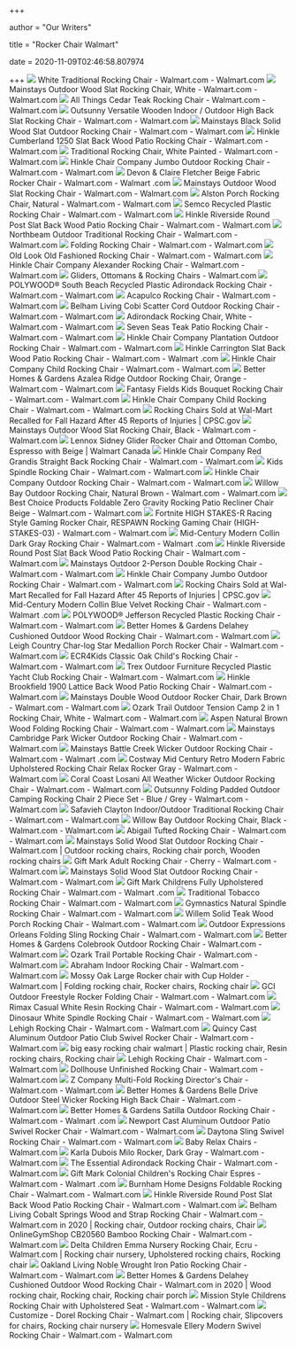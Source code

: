 +++
        
author = "Our Writers"
        
title = "Rocker Chair Walmart"
        
date = 2020-11-09T02:46:58.807974
        
+++
[ ![](https://i5.walmartimages.com/asr/278bf42b-4f19-4492-bec8-57162cd9a035_1.7f7f3234461cc2e23680d50dcc6adfe7.jpeg?odnWidth=612&odnHeight=612&odnBg=ffffff)](https://i5.walmartimages.com/asr/278bf42b-4f19-4492-bec8-57162cd9a035_1.7f7f3234461cc2e23680d50dcc6adfe7.jpeg?odnWidth=612&odnHeight=612&odnBg=ffffff) White Traditional Rocking Chair - Walmart.com - Walmart.com
[ ![](https://i5.walmartimages.com/asr/8555c9f6-0a93-4d44-a3eb-4063ffe76270.3da4b4754f1a7a94e7b09c00b72775d4.jpeg)](https://i5.walmartimages.com/asr/8555c9f6-0a93-4d44-a3eb-4063ffe76270.3da4b4754f1a7a94e7b09c00b72775d4.jpeg) Mainstays Outdoor Wood Slat Rocking Chair, White - Walmart.com - Walmart.com
[ ![](https://i5.walmartimages.com/asr/44c22a9e-d3eb-45f2-a114-335220487159_1.ea993c55aba267eef59c507833d13799.jpeg?odnWidth=612&odnHeight=612&odnBg=ffffff)](https://i5.walmartimages.com/asr/44c22a9e-d3eb-45f2-a114-335220487159_1.ea993c55aba267eef59c507833d13799.jpeg?odnWidth=612&odnHeight=612&odnBg=ffffff) All Things Cedar Teak Rocking Chair - Walmart.com - Walmart.com
[ ![](https://i5.walmartimages.com/asr/2cde6f7e-a9b2-4695-ab19-61879c016af3_1.f0a78d7af1dac48c12854ebceebbcb6e.jpeg?odnWidth=612&odnHeight=612&odnBg=ffffff)](https://i5.walmartimages.com/asr/2cde6f7e-a9b2-4695-ab19-61879c016af3_1.f0a78d7af1dac48c12854ebceebbcb6e.jpeg?odnWidth=612&odnHeight=612&odnBg=ffffff) Outsunny Versatile Wooden Indoor / Outdoor High Back Slat Rocking Chair -  Walmart.com - Walmart.com
[ ![](https://i5.walmartimages.com/asr/ba724a36-e708-4c46-87f9-79154202447b_1.f3d0a45e47ec594c25c603385792a038.jpeg)](https://i5.walmartimages.com/asr/ba724a36-e708-4c46-87f9-79154202447b_1.f3d0a45e47ec594c25c603385792a038.jpeg) Mainstays Black Solid Wood Slat Outdoor Rocking Chair - Walmart.com -  Walmart.com
[ ![](https://i5.walmartimages.com/asr/c152f94a-8554-443d-9114-44b101a75f69_1.9cdd4651b7cbb648c64a8c1d46d95f27.jpeg?odnWidth=612&odnHeight=612&odnBg=ffffff)](https://i5.walmartimages.com/asr/c152f94a-8554-443d-9114-44b101a75f69_1.9cdd4651b7cbb648c64a8c1d46d95f27.jpeg?odnWidth=612&odnHeight=612&odnBg=ffffff) Hinkle Cumberland 1250 Slat Back Wood Patio Rocking Chair - Walmart.com -  Walmart.com
[ ![](https://i5.walmartimages.com/asr/dffa6f63-ddc4-4141-b96c-28d72426ee5c.6d0a2c2ad7743855a0d9d4a6ec603486.jpeg?odnWidth=612&odnHeight=612&odnBg=ffffff)](https://i5.walmartimages.com/asr/dffa6f63-ddc4-4141-b96c-28d72426ee5c.6d0a2c2ad7743855a0d9d4a6ec603486.jpeg?odnWidth=612&odnHeight=612&odnBg=ffffff) Traditional Rocking Chair, White Painted - Walmart.com - Walmart.com
[ ![](https://i5.walmartimages.com/asr/097584be-dc09-4b88-a50e-b8da188a83f1_1.9c39bdf787b830e9ab62d21adf66e2e7.jpeg?odnWidth=612&odnHeight=612&odnBg=ffffff)](https://i5.walmartimages.com/asr/097584be-dc09-4b88-a50e-b8da188a83f1_1.9c39bdf787b830e9ab62d21adf66e2e7.jpeg?odnWidth=612&odnHeight=612&odnBg=ffffff) Hinkle Chair Company Jumbo Outdoor Rocking Chair - Walmart.com - Walmart.com
[ ![](https://i5.walmartimages.com/asr/4c724c03-b1af-4b9b-8c3a-cc677582a311_1.f4907d02b329f9faf564894beab99ab1.jpeg?odnWidth=612&odnHeight=612&odnBg=ffffff)](https://i5.walmartimages.com/asr/4c724c03-b1af-4b9b-8c3a-cc677582a311_1.f4907d02b329f9faf564894beab99ab1.jpeg?odnWidth=612&odnHeight=612&odnBg=ffffff) Devon & Claire Fletcher Beige Fabric Rocker Chair - Walmart.com - Walmart .com
[ ![](https://i5.walmartimages.com/asr/8dc53f54-7013-4390-aa34-0b89ac1b6d73_1.a736d2241ba604bbe0dc316b862fdc59.jpeg)](https://i5.walmartimages.com/asr/8dc53f54-7013-4390-aa34-0b89ac1b6d73_1.a736d2241ba604bbe0dc316b862fdc59.jpeg) Mainstays Outdoor Wood Slat Rocking Chair - Walmart.com - Walmart.com
[ ![](https://i5.walmartimages.com/asr/71b5a920-26a7-4295-a5ce-a8ecf92a0252_1.250ffccd1c3fb67269d9721993d5cddb.jpeg?odnWidth=612&odnHeight=612&odnBg=ffffff)](https://i5.walmartimages.com/asr/71b5a920-26a7-4295-a5ce-a8ecf92a0252_1.250ffccd1c3fb67269d9721993d5cddb.jpeg?odnWidth=612&odnHeight=612&odnBg=ffffff) Alston Porch Rocking Chair, Natural - Walmart.com - Walmart.com
[ ![](https://i5.walmartimages.com/asr/85805d32-d1ca-4109-8b96-9d40b6e74030_1.a36fe18f01003e0d0879e3fc9526eb01.jpeg)](https://i5.walmartimages.com/asr/85805d32-d1ca-4109-8b96-9d40b6e74030_1.a36fe18f01003e0d0879e3fc9526eb01.jpeg) Semco Recycled Plastic Rocking Chair - Walmart.com - Walmart.com
[ ![](https://i5.walmartimages.com/asr/01d7a1fa-50ca-4ae0-92d3-669f934e8c8e_1.4012880dfc009e0430f8bbf4b352e7cb.jpeg?odnWidth=612&odnHeight=612&odnBg=ffffff)](https://i5.walmartimages.com/asr/01d7a1fa-50ca-4ae0-92d3-669f934e8c8e_1.4012880dfc009e0430f8bbf4b352e7cb.jpeg?odnWidth=612&odnHeight=612&odnBg=ffffff) Hinkle Riverside Round Post Slat Back Wood Patio Rocking Chair - Walmart.com  - Walmart.com
[ ![](https://i5.walmartimages.com/asr/c45dc25d-a5b6-41fe-8de5-77087617c00e_1.a8d3d44f64d5a79a7bf068683a54ebd2.jpeg?odnWidth=612&odnHeight=612&odnBg=ffffff)](https://i5.walmartimages.com/asr/c45dc25d-a5b6-41fe-8de5-77087617c00e_1.a8d3d44f64d5a79a7bf068683a54ebd2.jpeg?odnWidth=612&odnHeight=612&odnBg=ffffff) Northbeam Outdoor Traditional Rocking Chair - Walmart.com - Walmart.com
[ ![](https://i5.walmartimages.com/asr/c9f391f9-b322-4de7-9fe8-eb8bc51983ea_1.7314ee54a89471cec45d2966a9a830d2.jpeg)](https://i5.walmartimages.com/asr/c9f391f9-b322-4de7-9fe8-eb8bc51983ea_1.7314ee54a89471cec45d2966a9a830d2.jpeg) Folding Rocking Chair - Walmart.com - Walmart.com
[ ![](https://i5.walmartimages.com/asr/b5c93ad2-2d02-4524-91c1-839d88a6f2ae_1.75e73fdc1add4dbc9ec6c25440a2b1cb.jpeg?odnWidth=612&odnHeight=612&odnBg=ffffff)](https://i5.walmartimages.com/asr/b5c93ad2-2d02-4524-91c1-839d88a6f2ae_1.75e73fdc1add4dbc9ec6c25440a2b1cb.jpeg?odnWidth=612&odnHeight=612&odnBg=ffffff) Old Look Old Fashioned Rocking Chair - Walmart.com - Walmart.com
[ ![](https://i5.walmartimages.com/asr/ad3b2fb7-f0c7-4e89-90ac-bc824aa850ae_1.b493490b11c39e4e0438cb3695b3533f.jpeg?odnWidth=612&odnHeight=612&odnBg=ffffff)](https://i5.walmartimages.com/asr/ad3b2fb7-f0c7-4e89-90ac-bc824aa850ae_1.b493490b11c39e4e0438cb3695b3533f.jpeg?odnWidth=612&odnHeight=612&odnBg=ffffff) Hinkle Chair Company Alexander Rocking Chair - Walmart.com - Walmart.com
[ ![](https://i5.walmartimages.com/asr/71496d24-2179-40be-9579-28070f0d0d5b_1.6194816f3a04c8e30bcbbad87dc99021.jpeg?odnHeight=180&odnWidth=180&odnBg=ffffff)](https://i5.walmartimages.com/asr/71496d24-2179-40be-9579-28070f0d0d5b_1.6194816f3a04c8e30bcbbad87dc99021.jpeg?odnHeight=180&odnWidth=180&odnBg=ffffff) Gliders, Ottomans & Rocking Chairs - Walmart.com
[ ![](https://i5.walmartimages.com/asr/d55d584c-ae59-48f5-a17d-c4633ef54a06_1.4574cbafde3359d03d71ba97fec7b4c1.jpeg?odnWidth=612&odnHeight=612&odnBg=ffffff)](https://i5.walmartimages.com/asr/d55d584c-ae59-48f5-a17d-c4633ef54a06_1.4574cbafde3359d03d71ba97fec7b4c1.jpeg?odnWidth=612&odnHeight=612&odnBg=ffffff) POLYWOOD&reg; South Beach Recycled Plastic Adirondack Rocking Chair -  Walmart.com - Walmart.com
[ ![](https://i5.walmartimages.com/asr/979f32ec-a332-4b18-8fef-c0782f4f8e51_1.0b834978fe3a0a10fcecaeca480db2a8.jpeg?odnWidth=612&odnHeight=612&odnBg=ffffff)](https://i5.walmartimages.com/asr/979f32ec-a332-4b18-8fef-c0782f4f8e51_1.0b834978fe3a0a10fcecaeca480db2a8.jpeg?odnWidth=612&odnHeight=612&odnBg=ffffff) Acapulco Rocking Chair - Walmart.com - Walmart.com
[ ![](https://i5.walmartimages.com/asr/23aed009-fff4-4308-9ac5-1cf13aa88d79_1.286c321065184e8bae564119b0bc931e.jpeg?odnWidth=612&odnHeight=612&odnBg=ffffff)](https://i5.walmartimages.com/asr/23aed009-fff4-4308-9ac5-1cf13aa88d79_1.286c321065184e8bae564119b0bc931e.jpeg?odnWidth=612&odnHeight=612&odnBg=ffffff) Belham Living Cobi Scatter Cord Outdoor Rocking Chair - Walmart.com -  Walmart.com
[ ![](https://i5.walmartimages.com/asr/75e2d6de-52bb-4de1-af99-bbb61dba5aef_1.66ab56abbf1b62ec2f9eedf40ce04c5d.jpeg)](https://i5.walmartimages.com/asr/75e2d6de-52bb-4de1-af99-bbb61dba5aef_1.66ab56abbf1b62ec2f9eedf40ce04c5d.jpeg) Adirondack Rocking Chair, White - Walmart.com - Walmart.com
[ ![](https://i5.walmartimages.com/asr/4c5767b4-6577-4625-a36d-4b3a929f3769_1.1346c64ed6ed3dcd8795eb72f01d912c.jpeg?odnWidth=612&odnHeight=612&odnBg=ffffff)](https://i5.walmartimages.com/asr/4c5767b4-6577-4625-a36d-4b3a929f3769_1.1346c64ed6ed3dcd8795eb72f01d912c.jpeg?odnWidth=612&odnHeight=612&odnBg=ffffff) Seven Seas Teak Patio Rocking Chair - Walmart.com - Walmart.com
[ ![](https://i5.walmartimages.com/asr/96416d5f-0eb2-4b64-af59-80796125a906_1.d6f6a9c59501abe5b73dad951b41df89.jpeg?odnWidth=612&odnHeight=612&odnBg=ffffff)](https://i5.walmartimages.com/asr/96416d5f-0eb2-4b64-af59-80796125a906_1.d6f6a9c59501abe5b73dad951b41df89.jpeg?odnWidth=612&odnHeight=612&odnBg=ffffff) Hinkle Chair Company Plantation Outdoor Rocking Chair - Walmart.com -  Walmart.com
[ ![](https://i5.walmartimages.com/asr/d12a0524-22f6-4300-9f8b-70bf90504615.8d75bb0b4057d4f05144954607f544b7.jpeg?odnWidth=612&odnHeight=612&odnBg=ffffff)](https://i5.walmartimages.com/asr/d12a0524-22f6-4300-9f8b-70bf90504615.8d75bb0b4057d4f05144954607f544b7.jpeg?odnWidth=612&odnHeight=612&odnBg=ffffff) Hinkle Carrington Slat Back Wood Patio Rocking Chair - Walmart.com - Walmart .com
[ ![](https://i5.walmartimages.com/asr/656867fc-d4a8-4dae-bcb3-4e461e4bbc67_1.cb32dc920cd8f84aaa13d90c01de5e34.jpeg?odnWidth=612&odnHeight=612&odnBg=ffffff)](https://i5.walmartimages.com/asr/656867fc-d4a8-4dae-bcb3-4e461e4bbc67_1.cb32dc920cd8f84aaa13d90c01de5e34.jpeg?odnWidth=612&odnHeight=612&odnBg=ffffff) Hinkle Chair Company Child Rocking Chair - Walmart.com - Walmart.com
[ ![](https://i5.walmartimages.com/asr/b210f198-f645-406a-b04e-2d79dcd39ebc_1.feabb2eb918181f920842ca6f0a1ac7f.jpeg?odnWidth=612&odnHeight=612&odnBg=ffffff)](https://i5.walmartimages.com/asr/b210f198-f645-406a-b04e-2d79dcd39ebc_1.feabb2eb918181f920842ca6f0a1ac7f.jpeg?odnWidth=612&odnHeight=612&odnBg=ffffff) Better Homes & Gardens Azalea Ridge Outdoor Rocking Chair, Orange - Walmart.com  - Walmart.com
[ ![](https://i5.walmartimages.com/asr/d8823965-7e95-4cff-954a-9dd3fbdfb6cb_1.2a4864f65e81b684356f1bf4c122d152.jpeg?odnWidth=612&odnHeight=612&odnBg=ffffff)](https://i5.walmartimages.com/asr/d8823965-7e95-4cff-954a-9dd3fbdfb6cb_1.2a4864f65e81b684356f1bf4c122d152.jpeg?odnWidth=612&odnHeight=612&odnBg=ffffff) Fantasy Fields Kids Bouquet Rocking Chair - Walmart.com - Walmart.com
[ ![](https://i5.walmartimages.com/asr/aa9c3809-4545-44f6-b606-85ffc046e211_1.c5ad927fa7e3edaf7f6b88d3c609a59c.jpeg?odnWidth=612&odnHeight=612&odnBg=ffffff)](https://i5.walmartimages.com/asr/aa9c3809-4545-44f6-b606-85ffc046e211_1.c5ad927fa7e3edaf7f6b88d3c609a59c.jpeg?odnWidth=612&odnHeight=612&odnBg=ffffff) Hinkle Chair Company Child Rocking Chair - Walmart.com - Walmart.com
[ ![](https://www.cpsc.gov/~/link/68aa87e90ebc4433a4ec9e344f87f1f6.jpg)](https://www.cpsc.gov/~/link/68aa87e90ebc4433a4ec9e344f87f1f6.jpg) Rocking Chairs Sold at Wal-Mart Recalled for Fall Hazard After 45 Reports  of Injuries | CPSC.gov
[ ![](https://i5.walmartimages.com/asr/4ea8a9f5-e225-47be-849f-35c8a6e59f5b_1.6c1bbfc2d9703ce5ad8916e348db00e4.jpeg?odnWidth=612&odnHeight=612&odnBg=ffffff)](https://i5.walmartimages.com/asr/4ea8a9f5-e225-47be-849f-35c8a6e59f5b_1.6c1bbfc2d9703ce5ad8916e348db00e4.jpeg?odnWidth=612&odnHeight=612&odnBg=ffffff) Mainstays Outdoor Wood Slat Rocking Chair, Black - Walmart.com - Walmart.com
[ ![](https://i5.walmartimages.ca/images/Large/170/902/6000199170902.jpg)](https://i5.walmartimages.ca/images/Large/170/902/6000199170902.jpg) Lennox Sidney Glider Rocker Chair and Ottoman Combo, Espresso with Beige |  Walmart Canada
[ ![](https://i5.walmartimages.com/asr/60290968-78c5-4531-8a23-aa26b549b2ab_1.2e89fae8c39858bf18fd9c90b790cffe.jpeg?odnWidth=612&odnHeight=612&odnBg=ffffff)](https://i5.walmartimages.com/asr/60290968-78c5-4531-8a23-aa26b549b2ab_1.2e89fae8c39858bf18fd9c90b790cffe.jpeg?odnWidth=612&odnHeight=612&odnBg=ffffff) Hinkle Chair Company Red Grandis Straight Back Rocking Chair - Walmart.com  - Walmart.com
[ ![](https://i5.walmartimages.com/asr/5dce56d1-4032-4146-a419-cd24b1edc437_1.b4dcaccec2b96928d2c9bd101c294f21.jpeg?odnWidth=612&odnHeight=612&odnBg=ffffff)](https://i5.walmartimages.com/asr/5dce56d1-4032-4146-a419-cd24b1edc437_1.b4dcaccec2b96928d2c9bd101c294f21.jpeg?odnWidth=612&odnHeight=612&odnBg=ffffff) Kids Spindle Rocking Chair - Walmart.com - Walmart.com
[ ![](https://i5.walmartimages.com/asr/d39eff95-f1d2-4107-8ebf-7f6bbb8be8f5_1.c8cfdab7e846a9c620d60d028ee0eaae.jpeg?odnWidth=612&odnHeight=612&odnBg=ffffff)](https://i5.walmartimages.com/asr/d39eff95-f1d2-4107-8ebf-7f6bbb8be8f5_1.c8cfdab7e846a9c620d60d028ee0eaae.jpeg?odnWidth=612&odnHeight=612&odnBg=ffffff) Hinkle Chair Company Outdoor Rocking Chair - Walmart.com - Walmart.com
[ ![](https://i5.walmartimages.com/asr/920fd989-73c0-4160-9b38-e4fdefc47f26_1.39d56de1ff145663213479e5db6bef18.jpeg?odnWidth=612&odnHeight=612&odnBg=ffffff)](https://i5.walmartimages.com/asr/920fd989-73c0-4160-9b38-e4fdefc47f26_1.39d56de1ff145663213479e5db6bef18.jpeg?odnWidth=612&odnHeight=612&odnBg=ffffff) Willow Bay Outdoor Rocking Chair, Natural Brown - Walmart.com - Walmart.com
[ ![](https://i5.walmartimages.com/asr/8e92e006-5e8b-47fa-b840-3e04599e1fd0.62b80d0eb5b579a980b482701b7226d9.jpeg?odnWidth=612&odnHeight=612&odnBg=ffffff)](https://i5.walmartimages.com/asr/8e92e006-5e8b-47fa-b840-3e04599e1fd0.62b80d0eb5b579a980b482701b7226d9.jpeg?odnWidth=612&odnHeight=612&odnBg=ffffff) Best Choice Products Foldable Zero Gravity Rocking Patio Recliner Chair  Beige - Walmart.com - Walmart.com
[ ![](https://i5.walmartimages.com/asr/c9cc9f46-7eb2-42c9-b255-a699b2249846_1.b25708e4a3de9ddcf9966903ca1b0de4.jpeg?odnWidth=612&odnHeight=612&odnBg=ffffff)](https://i5.walmartimages.com/asr/c9cc9f46-7eb2-42c9-b255-a699b2249846_1.b25708e4a3de9ddcf9966903ca1b0de4.jpeg?odnWidth=612&odnHeight=612&odnBg=ffffff) Fortnite HIGH STAKES-R Racing Style Gaming Rocker Chair, RESPAWN Rocking  Gaming Chair (HIGH-STAKES-03) - Walmart.com - Walmart.com
[ ![](https://i5.walmartimages.com/asr/294f3b17-3e7a-4ccd-b008-26f8a251108f_1.7b7d2e6874104daca1ddf14db103f84b.jpeg?odnWidth=612&odnHeight=612&odnBg=ffffff)](https://i5.walmartimages.com/asr/294f3b17-3e7a-4ccd-b008-26f8a251108f_1.7b7d2e6874104daca1ddf14db103f84b.jpeg?odnWidth=612&odnHeight=612&odnBg=ffffff) Mid-Century Modern Collin Dark Gray Rocking Chair - Walmart.com - Walmart .com
[ ![](https://i5.walmartimages.com/asr/193001c1-cc94-4107-91e2-b0ddb413bd57_1.04818a5ceee1bf80201d03c5a5b2c95e.jpeg?odnWidth=612&odnHeight=612&odnBg=ffffff)](https://i5.walmartimages.com/asr/193001c1-cc94-4107-91e2-b0ddb413bd57_1.04818a5ceee1bf80201d03c5a5b2c95e.jpeg?odnWidth=612&odnHeight=612&odnBg=ffffff) Hinkle Riverside Round Post Slat Back Wood Patio Rocking Chair - Walmart.com  - Walmart.com
[ ![](https://i5.walmartimages.com/asr/5a685747-2375-4e3f-9a5a-258b6f1439b4_1.438e81dc6a549deafac23cefbd5d1091.jpeg?odnWidth=612&odnHeight=612&odnBg=ffffff)](https://i5.walmartimages.com/asr/5a685747-2375-4e3f-9a5a-258b6f1439b4_1.438e81dc6a549deafac23cefbd5d1091.jpeg?odnWidth=612&odnHeight=612&odnBg=ffffff) Mainstays Outdoor 2-Person Double Rocking Chair - Walmart.com - Walmart.com
[ ![](https://i5.walmartimages.com/asr/689e3e19-2dd1-42e4-af71-3999fa585770.1b9945e9a16f1d0d28ea4528aae2a10b.jpeg?odnWidth=612&odnHeight=612&odnBg=ffffff)](https://i5.walmartimages.com/asr/689e3e19-2dd1-42e4-af71-3999fa585770.1b9945e9a16f1d0d28ea4528aae2a10b.jpeg?odnWidth=612&odnHeight=612&odnBg=ffffff) Hinkle Chair Company Jumbo Outdoor Rocking Chair - Walmart.com - Walmart.com
[ ![](https://www.cpsc.gov/~/link/76d9aae8aec24f99bb6c16f864ec0c66.jpg)](https://www.cpsc.gov/~/link/76d9aae8aec24f99bb6c16f864ec0c66.jpg) Rocking Chairs Sold at Wal-Mart Recalled for Fall Hazard After 45 Reports  of Injuries | CPSC.gov
[ ![](https://i5.walmartimages.com/asr/7bc7c2f2-0e63-4b66-af3b-ede7f51be03e_1.b40c93e3af775247ca59a72686f2d273.jpeg?odnWidth=612&odnHeight=612&odnBg=ffffff)](https://i5.walmartimages.com/asr/7bc7c2f2-0e63-4b66-af3b-ede7f51be03e_1.b40c93e3af775247ca59a72686f2d273.jpeg?odnWidth=612&odnHeight=612&odnBg=ffffff) Mid-Century Modern Collin Blue Velvet Rocking Chair - Walmart.com - Walmart .com
[ ![](https://i5.walmartimages.com/asr/92d3a492-f590-4930-9999-605b7608ab9d_1.23926258e98847d0be7610243c84ad0d.jpeg?odnWidth=612&odnHeight=612&odnBg=ffffff)](https://i5.walmartimages.com/asr/92d3a492-f590-4930-9999-605b7608ab9d_1.23926258e98847d0be7610243c84ad0d.jpeg?odnWidth=612&odnHeight=612&odnBg=ffffff) POLYWOOD&reg; Jefferson Recycled Plastic Rocking Chair - Walmart.com -  Walmart.com
[ ![](https://i5.walmartimages.com/asr/8b83ddbb-dcc2-4b41-8f1f-625c10b08477_4.2c7137b1e2e38c177c1538153026b67a.jpeg)](https://i5.walmartimages.com/asr/8b83ddbb-dcc2-4b41-8f1f-625c10b08477_4.2c7137b1e2e38c177c1538153026b67a.jpeg) Better Homes & Gardens Delahey Cushioned Outdoor Wood Rocking Chair -  Walmart.com - Walmart.com
[ ![](https://i5.walmartimages.com/asr/a9cff164-c9cb-4c1f-8fe0-52860c1d0ab8_1.2c7e20b0ede71ecc448bc38c44bf7f50.jpeg)](https://i5.walmartimages.com/asr/a9cff164-c9cb-4c1f-8fe0-52860c1d0ab8_1.2c7e20b0ede71ecc448bc38c44bf7f50.jpeg) Leigh Country Char-log Star Medallion Porch Rocker Chair - Walmart.com -  Walmart.com
[ ![](https://i5.walmartimages.com/asr/3d5c6246-c100-4f1f-8312-03a46c6bf219_1.588730dbca43150b2c6e9bac77457d7d.jpeg?odnWidth=612&odnHeight=612&odnBg=ffffff)](https://i5.walmartimages.com/asr/3d5c6246-c100-4f1f-8312-03a46c6bf219_1.588730dbca43150b2c6e9bac77457d7d.jpeg?odnWidth=612&odnHeight=612&odnBg=ffffff) ECR4Kids Classic Oak Child's Rocking Chair - Walmart.com - Walmart.com
[ ![](https://i5.walmartimages.com/asr/d3c5d653-ccb4-4c09-ac3c-92c8a03e8222_1.f309cd191650cd1884fd991916914624.jpeg?odnWidth=612&odnHeight=612&odnBg=ffffff)](https://i5.walmartimages.com/asr/d3c5d653-ccb4-4c09-ac3c-92c8a03e8222_1.f309cd191650cd1884fd991916914624.jpeg?odnWidth=612&odnHeight=612&odnBg=ffffff) Trex Outdoor Furniture Recycled Plastic Yacht Club Rocking Chair - Walmart.com  - Walmart.com
[ ![](https://i5.walmartimages.com/asr/7b53e19a-ebbc-4d7b-871c-e765ffc0f667_1.35db57ab40d8aab752fcd3db7acef0af.jpeg?odnWidth=612&odnHeight=612&odnBg=ffffff)](https://i5.walmartimages.com/asr/7b53e19a-ebbc-4d7b-871c-e765ffc0f667_1.35db57ab40d8aab752fcd3db7acef0af.jpeg?odnWidth=612&odnHeight=612&odnBg=ffffff) Hinkle Brookfield 1900 Lattice Back Wood Patio Rocking Chair - Walmart.com  - Walmart.com
[ ![](https://i5.walmartimages.com/asr/1f8ee185-7643-4cc7-8380-b74d84b74816_2.6e73d4cffdcbaebf0605936e0d0e13bf.jpeg)](https://i5.walmartimages.com/asr/1f8ee185-7643-4cc7-8380-b74d84b74816_2.6e73d4cffdcbaebf0605936e0d0e13bf.jpeg) Mainstays Double Wood Outdoor Rocker Chair, Dark Brown - Walmart.com -  Walmart.com
[ ![](https://i5.walmartimages.com/asr/2c101f24-cb6a-40ba-96d1-53cbfce4a0f8_1.5c81e89d41c42265b5775391ed399120.jpeg?odnWidth=612&odnHeight=612&odnBg=ffffff)](https://i5.walmartimages.com/asr/2c101f24-cb6a-40ba-96d1-53cbfce4a0f8_1.5c81e89d41c42265b5775391ed399120.jpeg?odnWidth=612&odnHeight=612&odnBg=ffffff) Ozark Trail Outdoor Tension Camp 2 in 1 Rocking Chair, White - Walmart.com  - Walmart.com
[ ![](https://i5.walmartimages.com/asr/0021e820-d299-4709-8a43-5ec84a4dbbae.63e1c5bf42a7e5d2f8111aa9044f5c06.jpeg?odnWidth=612&odnHeight=612&odnBg=ffffff)](https://i5.walmartimages.com/asr/0021e820-d299-4709-8a43-5ec84a4dbbae.63e1c5bf42a7e5d2f8111aa9044f5c06.jpeg?odnWidth=612&odnHeight=612&odnBg=ffffff) Aspen Natural Brown Wood Folding Rocking Chair - Walmart.com - Walmart.com
[ ![](https://i5.walmartimages.com/asr/c672f544-7c94-4488-aa70-fb020b9364c3_1.c67902e0bdf8660dd9f5ac2bb001add3.jpeg?odnWidth=612&odnHeight=612&odnBg=ffffff)](https://i5.walmartimages.com/asr/c672f544-7c94-4488-aa70-fb020b9364c3_1.c67902e0bdf8660dd9f5ac2bb001add3.jpeg?odnWidth=612&odnHeight=612&odnBg=ffffff) Mainstays Cambridge Park Wicker Outdoor Rocking Chair - Walmart.com -  Walmart.com
[ ![](https://i5.walmartimages.com/asr/473d70a5-aa2f-4481-890b-d99290e96375_3.99982f588922b41cf6adcaa95ad51190.jpeg?odnWidth=612&odnHeight=612&odnBg=ffffff)](https://i5.walmartimages.com/asr/473d70a5-aa2f-4481-890b-d99290e96375_3.99982f588922b41cf6adcaa95ad51190.jpeg?odnWidth=612&odnHeight=612&odnBg=ffffff) Mainstays Battle Creek Wicker Outdoor Rocking Chair - Walmart.com - Walmart .com
[ ![](https://i5.walmartimages.com/asr/4f30d360-8ff2-4228-a4df-9357a14646db_1.0a0f9d65d64e4c81c29a8a5bb0a4bdf6.jpeg?odnWidth=612&odnHeight=612&odnBg=ffffff)](https://i5.walmartimages.com/asr/4f30d360-8ff2-4228-a4df-9357a14646db_1.0a0f9d65d64e4c81c29a8a5bb0a4bdf6.jpeg?odnWidth=612&odnHeight=612&odnBg=ffffff) Costway Mid Century Retro Modern Fabric Upholstered Rocking Chair Relax  Rocker Gray - Walmart.com - Walmart.com
[ ![](https://i5.walmartimages.com/asr/a61415a7-8174-4b1b-affb-76bee033b986_1.1952c845e2eaf9d1e54ccd5a9bdbc991.jpeg?odnWidth=612&odnHeight=612&odnBg=ffffff)](https://i5.walmartimages.com/asr/a61415a7-8174-4b1b-affb-76bee033b986_1.1952c845e2eaf9d1e54ccd5a9bdbc991.jpeg?odnWidth=612&odnHeight=612&odnBg=ffffff) Coral Coast Losani All Weather Wicker Outdoor Rocking Chair - Walmart.com -  Walmart.com
[ ![](https://i5.walmartimages.com/asr/1881bb49-c5b2-4dcc-890f-e8c565d38a70_1.073b158236eee2f039de35456af90674.jpeg?odnWidth=612&odnHeight=612&odnBg=ffffff)](https://i5.walmartimages.com/asr/1881bb49-c5b2-4dcc-890f-e8c565d38a70_1.073b158236eee2f039de35456af90674.jpeg?odnWidth=612&odnHeight=612&odnBg=ffffff) Outsunny Folding Padded Outdoor Camping Rocking Chair 2 Piece Set - Blue /  Grey - Walmart.com - Walmart.com
[ ![](https://i5.walmartimages.com/asr/0ff809e5-6a70-4acc-b5b4-a6c6ab34bd8e_2.889de7b4a262ced46c3ee9533662bc9d.jpeg?odnWidth=612&odnHeight=612&odnBg=ffffff)](https://i5.walmartimages.com/asr/0ff809e5-6a70-4acc-b5b4-a6c6ab34bd8e_2.889de7b4a262ced46c3ee9533662bc9d.jpeg?odnWidth=612&odnHeight=612&odnBg=ffffff) Safavieh Clayton Indoor/Outdoor Traditional Rocking Chair - Walmart.com -  Walmart.com
[ ![](https://i5.walmartimages.com/asr/4305d15a-6af1-4239-936d-294037e5b7a1_1.67add091d6d2c9edc52d46d691e4a430.jpeg?odnWidth=612&odnHeight=612&odnBg=ffffff)](https://i5.walmartimages.com/asr/4305d15a-6af1-4239-936d-294037e5b7a1_1.67add091d6d2c9edc52d46d691e4a430.jpeg?odnWidth=612&odnHeight=612&odnBg=ffffff) Willow Bay Outdoor Rocking Chair, Black - Walmart.com - Walmart.com
[ ![](https://i5.walmartimages.com/asr/49963e7b-193c-43c5-a046-44e5ed1cbe52_1.e06659f9eff32f668cf7b0e84ad16e33.jpeg?odnWidth=612&odnHeight=612&odnBg=ffffff)](https://i5.walmartimages.com/asr/49963e7b-193c-43c5-a046-44e5ed1cbe52_1.e06659f9eff32f668cf7b0e84ad16e33.jpeg?odnWidth=612&odnHeight=612&odnBg=ffffff) Abigail Tufted Rocking Chair - Walmart.com - Walmart.com
[ ![](https://i.pinimg.com/originals/a3/08/00/a30800ff476c625b0c2c6301608129be.jpg)](https://i.pinimg.com/originals/a3/08/00/a30800ff476c625b0c2c6301608129be.jpg) Mainstays Solid Wood Slat Outdoor Rocking Chair - Walmart.com | Outdoor rocking  chairs, Rocking chair porch, Wooden rocking chairs
[ ![](https://i5.walmartimages.com/asr/076a24eb-888d-4f13-b7c5-a076dfcf246c_1.68a37173f0b2009f68b28456075231a5.jpeg?odnWidth=612&odnHeight=612&odnBg=ffffff)](https://i5.walmartimages.com/asr/076a24eb-888d-4f13-b7c5-a076dfcf246c_1.68a37173f0b2009f68b28456075231a5.jpeg?odnWidth=612&odnHeight=612&odnBg=ffffff) Gift Mark Adult Rocking Chair - Cherry - Walmart.com - Walmart.com
[ ![](https://i5.walmartimages.com/asr/5eb10764-5bc3-4f23-b0d3-0361cd019f3f_1.e5975f4d80b502a8beb9dee51164f880.jpeg?odnWidth=612&odnHeight=612&odnBg=ffffff)](https://i5.walmartimages.com/asr/5eb10764-5bc3-4f23-b0d3-0361cd019f3f_1.e5975f4d80b502a8beb9dee51164f880.jpeg?odnWidth=612&odnHeight=612&odnBg=ffffff) Mainstays Solid Wood Slat Outdoor Rocking Chair - Walmart.com - Walmart.com
[ ![](https://i5.walmartimages.com/asr/9dd25452-9c77-4e31-aa9a-abdd124bf897_1.5637d3a86d04d546633f5757b766730d.jpeg?odnWidth=612&odnHeight=612&odnBg=ffffff)](https://i5.walmartimages.com/asr/9dd25452-9c77-4e31-aa9a-abdd124bf897_1.5637d3a86d04d546633f5757b766730d.jpeg?odnWidth=612&odnHeight=612&odnBg=ffffff) Gift Mark Childrens Fully Upholstered Rocking Chair - Walmart.com - Walmart .com
[ ![](https://i5.walmartimages.com/asr/3ca0c93d-6e05-42d0-be92-5af4fdcd9cb3_1.1b0ad4521e2d70f5cb5534228c22513c.jpeg?odnWidth=612&odnHeight=612&odnBg=ffffff)](https://i5.walmartimages.com/asr/3ca0c93d-6e05-42d0-be92-5af4fdcd9cb3_1.1b0ad4521e2d70f5cb5534228c22513c.jpeg?odnWidth=612&odnHeight=612&odnBg=ffffff) Traditional Tobacco Rocking Chair - Walmart.com - Walmart.com
[ ![](https://i5.walmartimages.com/asr/193e11a7-64a7-4ac2-927b-385f5b0da68f.1ce60c0f603bf5bdee7762cbc047e28a.jpeg?odnWidth=612&odnHeight=612&odnBg=ffffff)](https://i5.walmartimages.com/asr/193e11a7-64a7-4ac2-927b-385f5b0da68f.1ce60c0f603bf5bdee7762cbc047e28a.jpeg?odnWidth=612&odnHeight=612&odnBg=ffffff) Gymnastics Natural Spindle Rocking Chair - Walmart.com - Walmart.com
[ ![](https://i5.walmartimages.com/asr/facddcc3-88a0-4dac-9b24-93e2281c710e.9eda34787467ca28ce461364880ed7ed.jpeg?odnWidth=612&odnHeight=612&odnBg=ffffff)](https://i5.walmartimages.com/asr/facddcc3-88a0-4dac-9b24-93e2281c710e.9eda34787467ca28ce461364880ed7ed.jpeg?odnWidth=612&odnHeight=612&odnBg=ffffff) Willem Solid Teak Wood Porch Rocking Chair - Walmart.com - Walmart.com
[ ![](https://i5.walmartimages.com/asr/cb875705-de2a-4cd8-a863-3caddc203c02_1.3f5155cff270893da1349880010afa60.jpeg?odnWidth=612&odnHeight=612&odnBg=ffffff)](https://i5.walmartimages.com/asr/cb875705-de2a-4cd8-a863-3caddc203c02_1.3f5155cff270893da1349880010afa60.jpeg?odnWidth=612&odnHeight=612&odnBg=ffffff) Outdoor Expressions Orleans Folding Sling Rocking Chair - Walmart.com -  Walmart.com
[ ![](https://i5.walmartimages.com/asr/aa0cb4fe-3ec1-4994-9c74-52774c99deac_1.a570542b2fbdf543ee3ddfb3fe737a15.jpeg?odnWidth=612&odnHeight=612&odnBg=ffffff)](https://i5.walmartimages.com/asr/aa0cb4fe-3ec1-4994-9c74-52774c99deac_1.a570542b2fbdf543ee3ddfb3fe737a15.jpeg?odnWidth=612&odnHeight=612&odnBg=ffffff) Better Homes & Gardens Colebrook Outdoor Rocking Chair - Walmart.com -  Walmart.com
[ ![](https://i5.walmartimages.com/asr/bdd4cd2a-39fd-40eb-9ff8-f5c851ee6ae9_1.f7979f1f56ade3c87ab397654cba37e3.jpeg?odnWidth=612&odnHeight=612&odnBg=ffffff)](https://i5.walmartimages.com/asr/bdd4cd2a-39fd-40eb-9ff8-f5c851ee6ae9_1.f7979f1f56ade3c87ab397654cba37e3.jpeg?odnWidth=612&odnHeight=612&odnBg=ffffff) Ozark Trail Portable Rocking Chair - Walmart.com - Walmart.com
[ ![](https://i5.walmartimages.com/asr/e526f9a8-97e6-48dd-adbf-c07cd2718349.acde1ad9bf776bc073e2cf2f6a8cc6c6.jpeg?odnWidth=612&odnHeight=612&odnBg=ffffff)](https://i5.walmartimages.com/asr/e526f9a8-97e6-48dd-adbf-c07cd2718349.acde1ad9bf776bc073e2cf2f6a8cc6c6.jpeg?odnWidth=612&odnHeight=612&odnBg=ffffff) Abraham Indoor Rocking Chair - Walmart.com - Walmart.com
[ ![](https://i.pinimg.com/originals/39/75/6e/39756e64a4837b21877546facaedfde0.jpg)](https://i.pinimg.com/originals/39/75/6e/39756e64a4837b21877546facaedfde0.jpg) Mossy Oak Large Rocker chair with Cup Holder - Walmart.com | Folding rocking  chair, Rocker chairs, Rocking chair
[ ![](https://i5.walmartimages.com/asr/e8ca2f0a-fe7d-4169-8ef0-80a27647acf7_1.b954546ad9696a29a434ba7660a3adab.jpeg?odnWidth=612&odnHeight=612&odnBg=ffffff)](https://i5.walmartimages.com/asr/e8ca2f0a-fe7d-4169-8ef0-80a27647acf7_1.b954546ad9696a29a434ba7660a3adab.jpeg?odnWidth=612&odnHeight=612&odnBg=ffffff) GCI Outdoor Freestyle Rocker Folding Chair - Walmart.com - Walmart.com
[ ![](https://i5.walmartimages.com/asr/e5c03257-b687-49ee-a1fb-320d841a83e6_1.7623d73bd0b3859ae8a232edc2f451ae.jpeg?odnWidth=612&odnHeight=612&odnBg=ffffff)](https://i5.walmartimages.com/asr/e5c03257-b687-49ee-a1fb-320d841a83e6_1.7623d73bd0b3859ae8a232edc2f451ae.jpeg?odnWidth=612&odnHeight=612&odnBg=ffffff) Rimax Casual White Resin Rocking Chair - Walmart.com - Walmart.com
[ ![](https://i5.walmartimages.com/asr/582e3195-063e-4e81-8d7a-20d0d61f849e.971a59c609d8e5eb7e426db411fe5304.jpeg?odnWidth=612&odnHeight=612&odnBg=ffffff)](https://i5.walmartimages.com/asr/582e3195-063e-4e81-8d7a-20d0d61f849e.971a59c609d8e5eb7e426db411fe5304.jpeg?odnWidth=612&odnHeight=612&odnBg=ffffff) Dinosaur White Spindle Rocking Chair - Walmart.com - Walmart.com
[ ![](https://i5.walmartimages.com/asr/32156a0f-a9e2-4486-bf78-2f5f48be72ac_1.a296bdc67bfd0c42b3da5939bcf8ea9c.jpeg?odnWidth=612&odnHeight=612&odnBg=ffffff)](https://i5.walmartimages.com/asr/32156a0f-a9e2-4486-bf78-2f5f48be72ac_1.a296bdc67bfd0c42b3da5939bcf8ea9c.jpeg?odnWidth=612&odnHeight=612&odnBg=ffffff) Lehigh Rocking Chair - Walmart.com - Walmart.com
[ ![](https://i5.walmartimages.com/asr/d8f855ed-6fb7-4356-a1b8-ac0824bd9c8b_1.e58f682d4f2211b4f60a80251a5b49f9.jpeg?odnWidth=612&odnHeight=612&odnBg=ffffff)](https://i5.walmartimages.com/asr/d8f855ed-6fb7-4356-a1b8-ac0824bd9c8b_1.e58f682d4f2211b4f60a80251a5b49f9.jpeg?odnWidth=612&odnHeight=612&odnBg=ffffff) Quincy Cast Aluminum Outdoor Patio Club Swivel Rocker Chair - Walmart.com -  Walmart.com
[ ![](https://i.pinimg.com/originals/21/78/09/217809937c3c924b22503b062311ea9c.jpg)](https://i.pinimg.com/originals/21/78/09/217809937c3c924b22503b062311ea9c.jpg) big easy rocking chair walmart | Plastic rocking chair, Resin rocking chairs,  Rocking chair
[ ![](https://i5.walmartimages.com/asr/0059abc3-d859-472c-ba53-68e7ba03a4ce_1.57537ffeb4c9ea5a45eeb239a27979dc.jpeg?odnWidth=612&odnHeight=612&odnBg=ffffff)](https://i5.walmartimages.com/asr/0059abc3-d859-472c-ba53-68e7ba03a4ce_1.57537ffeb4c9ea5a45eeb239a27979dc.jpeg?odnWidth=612&odnHeight=612&odnBg=ffffff) Lehigh Rocking Chair - Walmart.com - Walmart.com
[ ![](https://i5.walmartimages.com/asr/d1ee62ce-ed50-496d-9879-6075f2d3456c_1.fee5d22166a0855655e785255755948f.jpeg?odnWidth=612&odnHeight=612&odnBg=ffffff)](https://i5.walmartimages.com/asr/d1ee62ce-ed50-496d-9879-6075f2d3456c_1.fee5d22166a0855655e785255755948f.jpeg?odnWidth=612&odnHeight=612&odnBg=ffffff) Dollhouse Unfinished Rocking Chair - Walmart.com - Walmart.com
[ ![](https://i5.walmartimages.com/asr/57fdef19-ee6d-453d-803a-de6f94cc8afb_1.12936420045a96b3191e6534e1a5d8b8.jpeg?odnWidth=612&odnHeight=612&odnBg=ffffff)](https://i5.walmartimages.com/asr/57fdef19-ee6d-453d-803a-de6f94cc8afb_1.12936420045a96b3191e6534e1a5d8b8.jpeg?odnWidth=612&odnHeight=612&odnBg=ffffff) Z Company Multi-Fold Rocking Director's Chair - Walmart.com - Walmart.com
[ ![](https://i5.walmartimages.com/asr/baafc5b9-f6e4-4c8a-aa1d-4e26cf72a60d_1.6ec9dcb38b86a9de5e14fdf6c3239629.jpeg?odnWidth=612&odnHeight=612&odnBg=ffffff)](https://i5.walmartimages.com/asr/baafc5b9-f6e4-4c8a-aa1d-4e26cf72a60d_1.6ec9dcb38b86a9de5e14fdf6c3239629.jpeg?odnWidth=612&odnHeight=612&odnBg=ffffff) Better Homes & Gardens Belle Drive Outdoor Steel Wicker Rocking High Back  Chair - Walmart.com - Walmart.com
[ ![](https://i5.walmartimages.com/asr/c2f5bf33-0e9e-4386-ae64-92854075c3d9_1.c55f84e1ea10b16628652507ed656827.jpeg?odnWidth=612&odnHeight=612&odnBg=ffffff)](https://i5.walmartimages.com/asr/c2f5bf33-0e9e-4386-ae64-92854075c3d9_1.c55f84e1ea10b16628652507ed656827.jpeg?odnWidth=612&odnHeight=612&odnBg=ffffff) Better Homes & Gardens Satilla Outdoor Rocking Chair - Walmart.com - Walmart .com
[ ![](https://i5.walmartimages.com/asr/8c5c6941-e4aa-461c-b31a-750016535605_3.665e82287b69d670bc46d155e9eb2cdb.png?odnWidth=612&odnHeight=612&odnBg=ffffff)](https://i5.walmartimages.com/asr/8c5c6941-e4aa-461c-b31a-750016535605_3.665e82287b69d670bc46d155e9eb2cdb.png?odnWidth=612&odnHeight=612&odnBg=ffffff) Newport Cast Aluminum Outdoor Patio Swivel Rocker Chair - Walmart.com -  Walmart.com
[ ![](https://i5.walmartimages.com/asr/f319ae4b-a192-4da5-80fa-7e5fd2b3f6ab_1.eaeddd7aded690fe1a8516f193788ed7.jpeg?odnWidth=612&odnHeight=612&odnBg=ffffff)](https://i5.walmartimages.com/asr/f319ae4b-a192-4da5-80fa-7e5fd2b3f6ab_1.eaeddd7aded690fe1a8516f193788ed7.jpeg?odnWidth=612&odnHeight=612&odnBg=ffffff) Daytona Sling Swivel Rocking Chair - Walmart.com - Walmart.com
[ ![](https://i5.walmartimages.com/asr/eb41ad6a-307a-4975-9e15-e1978859d6d7_1.dbc24090092380ea5c854992ecce7097.jpeg)](https://i5.walmartimages.com/asr/eb41ad6a-307a-4975-9e15-e1978859d6d7_1.dbc24090092380ea5c854992ecce7097.jpeg) Baby Relax Chairs - Walmart.com
[ ![](https://i5.walmartimages.com/asr/236f61da-57ba-4df0-abec-6cdb501ac7b5_1.7642e70d8c61691d285fb0a412c0f0ed.jpeg?odnWidth=612&odnHeight=612&odnBg=ffffff)](https://i5.walmartimages.com/asr/236f61da-57ba-4df0-abec-6cdb501ac7b5_1.7642e70d8c61691d285fb0a412c0f0ed.jpeg?odnWidth=612&odnHeight=612&odnBg=ffffff) Karla Dubois Milo Rocker, Dark Gray - Walmart.com - Walmart.com
[ ![](https://i5.walmartimages.com/asr/40171e24-3120-4c96-89a8-6d43965ce7c5_1.17525399379547fdaed66837a8eb33f9.jpeg?odnWidth=612&odnHeight=612&odnBg=ffffff)](https://i5.walmartimages.com/asr/40171e24-3120-4c96-89a8-6d43965ce7c5_1.17525399379547fdaed66837a8eb33f9.jpeg?odnWidth=612&odnHeight=612&odnBg=ffffff) The Essential Adirondack Rocking Chair - Walmart.com - Walmart.com
[ ![](https://i5.walmartimages.com/asr/976cbf4a-9b41-499f-a9b2-be36e8e23d31_1.974bdd733d0faff1190a0ed0950e64eb.jpeg?odnWidth=612&odnHeight=612&odnBg=ffffff)](https://i5.walmartimages.com/asr/976cbf4a-9b41-499f-a9b2-be36e8e23d31_1.974bdd733d0faff1190a0ed0950e64eb.jpeg?odnWidth=612&odnHeight=612&odnBg=ffffff) Gift Mark Colonial Children's Rocking Chair Espres - Walmart.com - Walmart .com
[ ![](https://i5.walmartimages.com/asr/54c6eb29-5c90-4eff-bd51-db500e449c14.fb43550ea9d93a977f76a2df0afa65b5.jpeg?odnWidth=612&odnHeight=612&odnBg=ffffff)](https://i5.walmartimages.com/asr/54c6eb29-5c90-4eff-bd51-db500e449c14.fb43550ea9d93a977f76a2df0afa65b5.jpeg?odnWidth=612&odnHeight=612&odnBg=ffffff) Burnham Home Designs Foldable Rocking Chair - Walmart.com - Walmart.com
[ ![](https://i5.walmartimages.com/asr/05d6d098-6041-42a5-8a7c-1f4ecce3ee39_1.cc300a8b3e0ad134be79ebf00ebe0eee.jpeg?odnWidth=612&odnHeight=612&odnBg=ffffff)](https://i5.walmartimages.com/asr/05d6d098-6041-42a5-8a7c-1f4ecce3ee39_1.cc300a8b3e0ad134be79ebf00ebe0eee.jpeg?odnWidth=612&odnHeight=612&odnBg=ffffff) Hinkle Riverside Round Post Slat Back Wood Patio Rocking Chair - Walmart.com  - Walmart.com
[ ![](https://i.pinimg.com/originals/cc/3a/4a/cc3a4a46ce7ad15215bfbb3f13b1b5d6.jpg)](https://i.pinimg.com/originals/cc/3a/4a/cc3a4a46ce7ad15215bfbb3f13b1b5d6.jpg) Belham Living Cobalt Springs Wood and Strap Rocking Chair - Walmart.com -  Walmart.com in 2020 | Rocking chair, Outdoor rocking chairs, Chair
[ ![](https://i5.walmartimages.com/asr/9b3f6b4f-52ca-4607-b37b-e4c036bc01bd_1.05cbba3fa88958d247b75398d328ab56.jpeg?odnWidth=612&odnHeight=612&odnBg=ffffff)](https://i5.walmartimages.com/asr/9b3f6b4f-52ca-4607-b37b-e4c036bc01bd_1.05cbba3fa88958d247b75398d328ab56.jpeg?odnWidth=612&odnHeight=612&odnBg=ffffff) OnlineGymShop CB20560 Bamboo Rocking Chair - Walmart.com - Walmart.com
[ ![](https://i.pinimg.com/originals/ef/2a/d8/ef2ad81c7a0b0fcbdc91ccd854348a88.jpg)](https://i.pinimg.com/originals/ef/2a/d8/ef2ad81c7a0b0fcbdc91ccd854348a88.jpg) Delta Children Emma Nursery Rocking Chair, Ecru - Walmart.com | Rocking  chair nursery, Upholstered rocking chairs, Rocking chair
[ ![](https://i5.walmartimages.com/asr/35143dbb-245a-43d3-9c6f-aa3c48aea880_1.35e02317f784d1e37f86e49eb97b6d6a.jpeg?odnWidth=612&odnHeight=612&odnBg=ffffff)](https://i5.walmartimages.com/asr/35143dbb-245a-43d3-9c6f-aa3c48aea880_1.35e02317f784d1e37f86e49eb97b6d6a.jpeg?odnWidth=612&odnHeight=612&odnBg=ffffff) Oakland Living Noble Wrought Iron Patio Rocking Chair - Walmart.com -  Walmart.com
[ ![](https://i.pinimg.com/originals/55/4d/98/554d984fd013618e38ffee18fd6915ec.jpg)](https://i.pinimg.com/originals/55/4d/98/554d984fd013618e38ffee18fd6915ec.jpg) Better Homes & Gardens Delahey Cushioned Outdoor Wood Rocking Chair -  Walmart.com in 2020 | Wood rocking chair, Rocking chair, Rocking chair porch
[ ![](https://i5.walmartimages.com/asr/53b99911-fcce-4612-b2c1-1072bd1cf220_1.918c62a2381caf4b6c265d8cd05b2a53.jpeg?odnWidth=612&odnHeight=612&odnBg=ffffff)](https://i5.walmartimages.com/asr/53b99911-fcce-4612-b2c1-1072bd1cf220_1.918c62a2381caf4b6c265d8cd05b2a53.jpeg?odnWidth=612&odnHeight=612&odnBg=ffffff) Mission Style Childrens Rocking Chair with Upholstered Seat - Walmart.com -  Walmart.com
[ ![](https://i.pinimg.com/originals/a3/8b/2e/a38b2e777b249c45cbda9c9b210b93b4.jpg)](https://i.pinimg.com/originals/a3/8b/2e/a38b2e777b249c45cbda9c9b210b93b4.jpg) Customize - Dorel Rocking Chair - Walmart.com | Rocking chair, Slipcovers  for chairs, Rocking chair nursery
[ ![](https://i5.walmartimages.com/asr/600ebfa6-8064-4c58-b369-30e87e2ef20a_2.6db0e735698464d981c93281e2551f47.jpeg?odnWidth=612&odnHeight=612&odnBg=ffffff)](https://i5.walmartimages.com/asr/600ebfa6-8064-4c58-b369-30e87e2ef20a_2.6db0e735698464d981c93281e2551f47.jpeg?odnWidth=612&odnHeight=612&odnBg=ffffff) Homesvale Ellery Modern Swivel Rocking Chair - Walmart.com - Walmart.com
